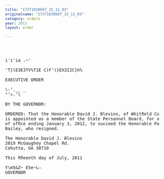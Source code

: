```yaml
---
title: "17371030607_15_11_03"
originalname: "17371030607_15_11_03"
category: orders
year: 2011
layout: order

---
```

<pre>
  
    

i'i'ia .~'

'T}lE3E3TV%T1E C)F‘(}EX3I2C}h%

EXECUTIVE ORDER

\-‘.__ _
"‘».'\

BY THE GOVERNOR:

ORDERED: That the Honorable David J. Blevins, of Whitﬁeld County, Georgia,
is appointed as a member of the State Personnel Board, for a term
of ofﬁce ending January 3, 2012, to succeed the Honorable Patti
Bailey, who resigned.

The Honorable David J. Blevins
2019 McGaughey Chapel Rd.
Cohutta, GA 30710

This ﬁﬁeenth day of July, 2011

Y\m5&Z~ E5e~L—
GOVERNOR

</pre>
